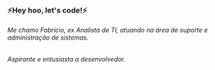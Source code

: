 ### ⚡Hey hoo, let's code!⚡
###### Me chamo Fabrício, ex Analista de TI, atuando na área de suporte e administração de sistemas.
###### Aspirante e entusiasta a desenvolvedor. 

<!--
**fadetobash/fadetobash** is a ✨ _special_ ✨ repository because its `README.md` (this file) appears on your GitHub profile.

Here are some ideas to get you started:

- 🔭 I’m currently working on ...
- 🌱 I’m currently learning to develop ...
- 👯 I’m looking to collaborate on ...
- 🤔 I’m looking for help with ...
- 💬 Ask me about ...
- 📫 How to reach me: ...
- 😄 Pronouns: ...
- ⚡ Fun fact: ...
-->
